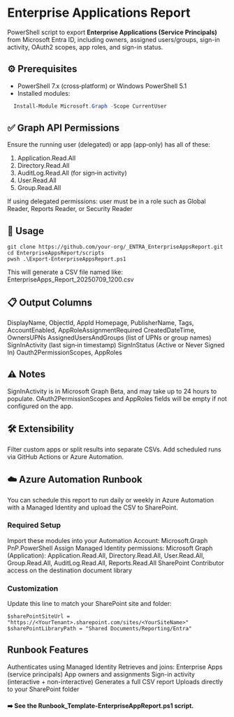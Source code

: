 # Enterprise Applications Report

PowerShell script to export **Enterprise Applications (Service Principals)** from Microsoft Entra ID, including owners, assigned users/groups, sign-in activity, OAuth2 scopes, app roles, and sign-in status.

## ⚙️ Prerequisites

- PowerShell 7.x (cross‑platform) or Windows PowerShell 5.1
- Installed modules:
```powershell
  Install-Module Microsoft.Graph -Scope CurrentUser
```

## ✅ Graph API Permissions

Ensure the running user (delegated) or app (app‑only) has all of these:
1. Application.Read.All
2. Directory.Read.All
3. AuditLog.Read.All (for sign‑in activity)
4. User.Read.All
5. Group.Read.All

If using delegated permissions: user must be in a role such as Global Reader, Reports Reader, or Security Reader

## 🚀 Usage

``` pwsh
git clone https://github.com/your-org/_ENTRA_EnterpriseAppsReport.git
cd EnterpriseAppsReport/scripts
pwsh .\Export-EnterpriseAppsReport.ps1
```
This will generate a CSV file named like: EnterpriseApps_Report_20250709_1200.csv

## 📋 Output Columns

DisplayName, ObjectId, AppId
Homepage, PublisherName, Tags, AccountEnabled, AppRoleAssignmentRequired
CreatedDateTime, OwnersUPNs
AssignedUsersAndGroups (list of UPNs or group names)
SignInActivity (last sign‑in timestamp)
SignInStatus (Active or Never Signed In)
Oauth2PermissionScopes, AppRoles

## ⚠️ Notes

SignInActivity is in Microsoft Graph Beta, and may take up to 24 hours to populate.
OAuth2PermissionScopes and AppRoles fields will be empty if not configured on the app.

## 🛠️ Extensibility

Filter custom apps or split results into separate CSVs.
Add scheduled runs via GitHub Actions or Azure Automation.


## ☁️ Azure Automation Runbook

You can schedule this report to run daily or weekly in Azure Automation with a Managed Identity and upload the CSV to SharePoint.

### Required Setup
Import these modules into your Automation Account:
  Microsoft.Graph
  PnP.PowerShell
  Assign Managed Identity permissions:
  Microsoft Graph (Application):
  Application.Read.All, Directory.Read.All, User.Read.All, Group.Read.All, AuditLog.Read.All, Reports.Read.All
  SharePoint Contributor access on the destination document library

### Customization
Update this line to match your SharePoint site and folder:

```pwsh
$sharePointSiteUrl = "https://<YourTenant>.sharepoint.com/sites/<YourSiteName>"
$sharePointLibraryPath = "Shared Documents/Reporting/Entra"
```

## Runbook Features

Authenticates using Managed Identity
Retrieves and joins:
Enterprise Apps (service principals)
App owners and assignments
Sign-in activity (interactive + non-interactive)
Generates a full CSV report
Uploads directly to your SharePoint folder

#### ➡️ See the Runbook_Template-EnterpriseAppReport.ps1 script.
